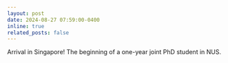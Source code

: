 ```yaml
---
layout: post
date: 2024-08-27 07:59:00-0400
inline: true
related_posts: false
---
```


Arrival in Singapore! The beginning of a one-year joint PhD student in NUS.